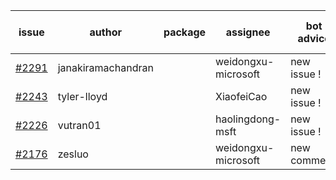 | issue | author | package | assignee | bot advice | created date of issue | target release date | date from target |
| ------ | ------ | ------ | ------ | ------ | ------ | ------ | :-----: |
| [#2291](https://github.com/Azure/sdk-release-request/issues/2291) | janakiramachandran |  | weidongxu-microsoft | new issue ! <br> | 12-08 |  |  |
| [#2243](https://github.com/Azure/sdk-release-request/issues/2243) | tyler-lloyd |  | XiaofeiCao | new issue ! <br> | 11-19 |  |  |
| [#2226](https://github.com/Azure/sdk-release-request/issues/2226) | vutran01 |  | haolingdong-msft | new issue ! <br> | 11-17 |  |  |
| [#2176](https://github.com/Azure/sdk-release-request/issues/2176) | zesluo |  | weidongxu-microsoft | new comment.  <br> | 10-26 |  |  |
